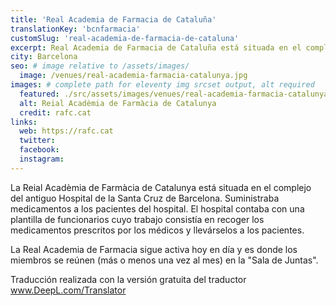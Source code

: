```yaml
---
title: 'Real Academia de Farmacia de Cataluña'
translationKey: 'bcnfarmacia'
customSlug: 'real-academia-de-farmacia-de-cataluna'
excerpt: Real Academia de Farmacia de Cataluña está situada en el complejo del antiguo Hospital de la Santa Cruz de Barcelona. Suministraba medicamentos a los pacientes del hospital.
city: Barcelona
seo: # image relative to /assets/images/
  image: /venues/real-academia-farmacia-catalunya.jpg
images: # complete path for eleventy img srcset output, alt required
  featured: ./src/assets/images/venues/real-academia-farmacia-catalunya.jpg
  alt: Reial Acadèmia de Farmàcia de Catalunya
  credit: rafc.cat
links:
  web: https://rafc.cat
  twitter:
  facebook:
  instagram:
---
```


La Reial Acadèmia de Farmàcia de Catalunya está situada en el complejo del antiguo Hospital de la Santa Cruz de Barcelona. Suministraba medicamentos a los pacientes del hospital. El hospital contaba con una plantilla de funcionarios cuyo trabajo consistía en recoger los medicamentos prescritos por los médicos y llevárselos a los pacientes.

La Real Academia de Farmacia sigue activa hoy en día y es donde los miembros se reúnen (más o menos una vez al mes) en la "Sala de Juntas".

Traducción realizada con la versión gratuita del traductor www.DeepL.com/Translator
